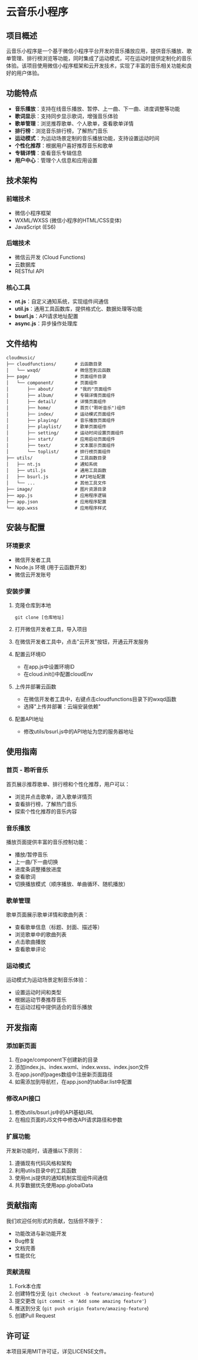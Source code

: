 # 云音乐小程序

## 项目概述

云音乐小程序是一个基于微信小程序平台开发的音乐播放应用，提供音乐播放、歌单管理、排行榜浏览等功能，同时集成了运动模式，可在运动时提供定制化的音乐体验。该项目使用微信小程序框架和云开发技术，实现了丰富的音乐相关功能和良好的用户体验。

## 功能特点

- **音乐播放**：支持在线音乐播放、暂停、上一曲、下一曲、进度调整等功能
- **歌词显示**：支持同步显示歌词，增强音乐体验
- **歌单管理**：浏览推荐歌单、个人歌单，查看歌单详情
- **排行榜**：浏览音乐排行榜，了解热门音乐
- **运动模式**：为运动场景定制的音乐播放功能，支持设置运动时间
- **个性化推荐**：根据用户喜好推荐音乐和歌单
- **专辑详情**：查看音乐专辑信息
- **用户中心**：管理个人信息和应用设置

## 技术架构

### 前端技术

- 微信小程序框架
- WXML/WXSS (微信小程序的HTML/CSS变体)
- JavaScript (ES6)

### 后端技术

- 微信云开发 (Cloud Functions)
- 云数据库
- RESTful API

### 核心工具

- **nt.js**：自定义通知系统，实现组件间通信
- **util.js**：通用工具函数库，提供格式化、数据处理等功能
- **bsurl.js**：API请求地址配置
- **async.js**：异步操作处理库

## 文件结构

```
cloudmusic/
├── cloudfunctions/       # 云函数目录
│   └── wxqd/             # 微信签到云函数
├── page/                 # 页面组件目录
│   └── component/        # 页面组件
│       ├── about/        # "我的"页面组件
│       ├── album/        # 专辑详情页面组件
│       ├── detail/       # 详情页面组件
│       ├── home/         # 首页("聆听音乐")组件
│       ├── index/        # 运动模式页面组件
│       ├── playing/      # 音乐播放页面组件
│       ├── playlist/     # 歌单页面组件
│       ├── setting/      # 运动时间设置页面组件
│       ├── start/        # 应用启动页面组件
│       ├── text/         # 文本展示页面组件
│       └── toplist/      # 排行榜页面组件
├── utils/                # 工具函数目录
│   ├── nt.js             # 通知系统
│   ├── util.js           # 通用工具函数
│   ├── bsurl.js          # API地址配置
│   └── ...               # 其他工具文件
├── image/                # 图片资源目录
├── app.js                # 应用程序逻辑
├── app.json              # 应用程序配置
└── app.wxss              # 应用程序样式
```

## 安装与配置

### 环境要求

- 微信开发者工具
- Node.js 环境 (用于云函数开发)
- 微信云开发账号

### 安装步骤

1. 克隆仓库到本地
   ```
   git clone [仓库地址]
   ```

2. 打开微信开发者工具，导入项目

3. 在微信开发者工具中，点击"云开发"按钮，开通云开发服务

4. 配置云环境ID
   - 在app.js中设置环境ID
   - 在cloud.init()中配置cloudEnv

5. 上传并部署云函数
   - 在微信开发者工具中，右键点击cloudfunctions目录下的wxqd函数
   - 选择"上传并部署：云端安装依赖"

6. 配置API地址
   - 修改utils/bsurl.js中的API地址为您的服务器地址

## 使用指南

### 首页 - 聆听音乐

首页展示推荐歌单、排行榜和个性化推荐，用户可以：
- 浏览并点击歌单，进入歌单详情页
- 查看排行榜，了解热门音乐
- 探索个性化推荐的音乐内容

### 音乐播放

播放页面提供丰富的音乐控制功能：
- 播放/暂停音乐
- 上一曲/下一曲切换
- 进度条调整播放进度
- 查看歌词
- 切换播放模式（顺序播放、单曲循环、随机播放）

### 歌单管理

歌单页面展示歌单详情和歌曲列表：
- 查看歌单信息（标题、封面、描述等）
- 浏览歌单中的歌曲列表
- 点击歌曲播放
- 查看歌单评论

### 运动模式

运动模式为运动场景定制音乐体验：
- 设置运动时间和类型
- 根据运动节奏推荐音乐
- 在运动过程中提供适合的音乐播放

## 开发指南

### 添加新页面

1. 在page/component下创建新的目录
2. 添加index.js、index.wxml、index.wxss、index.json文件
3. 在app.json的pages数组中注册新页面路径
4. 如需添加到导航栏，在app.json的tabBar.list中配置

### 修改API接口

1. 修改utils/bsurl.js中的API基础URL
2. 在相应页面的JS文件中修改API请求路径和参数

### 扩展功能

开发新功能时，请遵循以下原则：
1. 遵循现有代码风格和架构
2. 利用utils目录中的工具函数
3. 使用nt.js提供的通知机制实现组件间通信
4. 共享数据优先使用app.globalData

## 贡献指南

我们欢迎任何形式的贡献，包括但不限于：
- 功能改进与新功能开发
- Bug修复
- 文档完善
- 性能优化

### 贡献流程

1. Fork本仓库
2. 创建特性分支 (`git checkout -b feature/amazing-feature`)
3. 提交更改 (`git commit -m 'Add some amazing feature'`)
4. 推送到分支 (`git push origin feature/amazing-feature`)
5. 创建Pull Request

## 许可证

本项目采用MIT许可证，详见LICENSE文件。